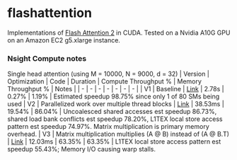 # flashattention

Implementations of [Flash Attention 2](https://arxiv.org/abs/2307.08691) in CUDA. Tested on a Nvidia A10G GPU on an Amazon EC2 g5.xlarge instance.


### Nsight Compute notes

Single head attention (using M = 10000, N = 9000, d = 32)
| Version | Optimization | Code | Duration | Compute Throughput % | Memory Throughput % | Notes |
| - | - | - | - | - | - | - |
| V1 | Baseline | [Link](./fa2_single_head_single_block.cu) | 2.78s | 0.27% | 1.19% | Estimated speedup 98.75% since only 1 of 80 SMs being used
| V2 | Parallelized work over multiple thread blocks | [Link](./fa2_single_head_multi_block.cu) | 38.53ms | 19.54% | 86.04% | Uncoalesced shared accesses est speedup 86.73%, shared load bank conflicts est speedup 78.20%, L1TEX local store access pattern est speedup 74.97%. Matrix multiplication is primary memory overhead.
| V3 | Matrix multiplication multiplies (A @ B) instead of (A @ B.T) | [Link](./fa2_single_head_multi_block_opt1.cu) | 12.03ms | 63.35% | 63.35% | L1TEX local store access pattern est speedup 55.43%; Memory I/O causing warp stalls.
